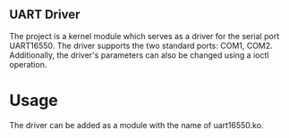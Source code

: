 ## UART Driver


The project is a kernel module which serves as a driver for the serial port
UART16550. The driver supports the two standard ports: COM1, COM2. 
Additionally, the driver's parameters can also be changed using a ioctl
operation.

# Usage

The driver can be added as a module with the name of uart16550.ko.

